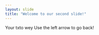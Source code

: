 ```yaml
---
layout: slide
title: "Welcome to our second slide!"
---
```

Your txto wey
Use the left arrow to go back!
